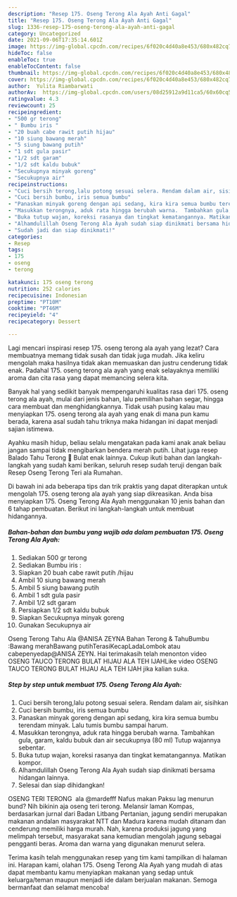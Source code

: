 ```yaml
---
description: "Resep 175. Oseng Terong Ala Ayah Anti Gagal"
title: "Resep 175. Oseng Terong Ala Ayah Anti Gagal"
slug: 1336-resep-175-oseng-terong-ala-ayah-anti-gagal
category: Uncategorized
date: 2021-09-06T17:35:14.601Z
image: https://img-global.cpcdn.com/recipes/6f020c4d40a8e453/680x482cq70/175-oseng-terong-ala-ayah-foto-resep-utama.jpg
hideToc: false
enableToc: true
enableTocContent: false
thumbnail: https://img-global.cpcdn.com/recipes/6f020c4d40a8e453/680x482cq70/175-oseng-terong-ala-ayah-foto-resep-utama.jpg
cover: https://img-global.cpcdn.com/recipes/6f020c4d40a8e453/680x482cq70/175-oseng-terong-ala-ayah-foto-resep-utama.jpg
author:  Yulita Riambarwati
authorAv:  https://img-global.cpcdn.com/users/08d25912a9d11ca5/60x60cq50/avatar.jpg
ratingvalue: 4.3
reviewcount: 25
recipeingredient:
- "500 gr terong"
- " Bumbu iris "
- "20 buah cabe rawit putih hijau"
- "10 siung bawang merah"
- "5 siung bawang putih"
- "1 sdt gula pasir"
- "1/2 sdt garam"
- "1/2 sdt kaldu bubuk"
- "Secukupnya minyak goreng"
- "Secukupnya air"
recipeinstructions:
- "Cuci bersih terong,lalu potong sesuai selera. Rendam dalam air, sisihkan"
- "Cuci bersih bumbu, iris semua bumbu"
- "Panaskan minyak goreng dengan api sedang, kira kira semua bumbu terendam minyak. Lalu tumis bumbu sampai harum."
- "Masukkan terongnya, aduk rata hingga berubah warna.  Tambahkan gula, garam, kaldu bubuk dan air secukupnya (80 ml) Tutup wajannya sebentar."
- "Buka tutup wajan, koreksi rasanya dan tingkat kematangannya. Matikan kompor."
- "Alhamdulillah Oseng Terong Ala Ayah sudah siap dinikmati bersama hidangan lainnya."
- "Sudah jadi dan siap dinikmati!"
categories:
- Resep
tags:
- 175
- oseng
- terong

katakunci: 175 oseng terong 
nutrition: 252 calories
recipecuisine: Indonesian
preptime: "PT10M"
cooktime: "PT46M"
recipeyield: "4"
recipecategory: Dessert

---
```



Lagi mencari inspirasi resep 175. oseng terong ala ayah yang lezat? Cara membuatnya memang tidak susah dan tidak juga mudah. Jika keliru mengolah maka hasilnya tidak akan memuaskan dan justru cenderung tidak enak. Padahal 175. oseng terong ala ayah yang enak selayaknya memiliki aroma dan cita rasa yang dapat memancing selera kita.


Banyak hal yang sedikit banyak mempengaruhi kualitas rasa dari 175. oseng terong ala ayah, mulai dari jenis bahan, lalu pemilihan bahan segar, hingga cara membuat dan menghidangkannya. Tidak usah pusing kalau mau menyiapkan 175. oseng terong ala ayah yang enak di mana pun kamu berada, karena asal sudah tahu triknya maka hidangan ini dapat menjadi sajian istimewa.

Ayahku masih hidup, beliau selalu mengatakan pada kami anak anak beliau jangan sampai tidak mengibarkan bendera merah putih. Lihat juga resep Balado Tahu Terong 🍆 Bulat enak lainnya. Cukup ikuti bahan dan langkah-langkah yang sudah kami berikan, seluruh resep sudah teruji dengan baik Resep Oseng Terong Teri ala Rumahan.


Di bawah ini ada beberapa tips dan trik praktis yang dapat diterapkan untuk mengolah 175. oseng terong ala ayah yang siap dikreasikan. Anda bisa menyiapkan 175. Oseng Terong Ala Ayah menggunakan 10 jenis bahan dan 6 tahap pembuatan. Berikut ini langkah-langkah untuk membuat hidangannya.

<!--inarticleads1-->

##### Bahan-bahan dan bumbu yang wajib ada dalam pembuatan 175. Oseng Terong Ala Ayah:

1. Sediakan 500 gr terong
1. Sediakan  Bumbu iris :
1. Siapkan 20 buah cabe rawit putih /hijau
1. Ambil 10 siung bawang merah
1. Ambil 5 siung bawang putih
1. Ambil 1 sdt gula pasir
1. Ambil 1/2 sdt garam
1. Persiapkan 1/2 sdt kaldu bubuk
1. Siapkan Secukupnya minyak goreng
1. Gunakan Secukupnya air


Oseng Terong Tahu Ala ‎@ANISA ZEYNA Bahan Terong &amp; TahuBumbu :Bawang merahBawang putihTerasiKecapLadaLombok atau cabepenyedap@ANISA ZEYN. Hai terimakasih telah menonton video OSENG TAUCO TERONG BULAT HIJAU ALA TEH IJAHLike video OSENG TAUCO TERONG BULAT HIJAU ALA TEH IJAH jika kalian suka. 

<!--inarticleads2-->

##### Step by step untuk membuat 175. Oseng Terong Ala Ayah:

1. Cuci bersih terong,lalu potong sesuai selera. Rendam dalam air, sisihkan
1. Cuci bersih bumbu, iris semua bumbu
1. Panaskan minyak goreng dengan api sedang, kira kira semua bumbu terendam minyak. Lalu tumis bumbu sampai harum.
1. Masukkan terongnya, aduk rata hingga berubah warna.  Tambahkan gula, garam, kaldu bubuk dan air secukupnya (80 ml) Tutup wajannya sebentar.
1. Buka tutup wajan, koreksi rasanya dan tingkat kematangannya. Matikan kompor.
1. Alhamdulillah Oseng Terong Ala Ayah sudah siap dinikmati bersama hidangan lainnya.
1. Selesai dan siap dihidangkan!

OSENG TERI TERONG ⁣⁣ ala @mardefff Nafus makan Paksu lag menurun bund? Nih bikinin aja oseng teri terong. Melansir laman Kompas, berdasarkan jurnal dari Badan Litbang Pertanian, jagung sendiri merupakan makanan andalan masyarakat NTT dan Madura karena mudah ditanam dan cenderung memiliki harga murah. Nah, karena produksi jagung yang melimpah tersebut, masyarakat sana kemudian mengolah jagung sebagai pengganti beras. Aroma dan warna yang digunakan menurut selera. 

Terima kasih telah menggunakan resep yang tim kami tampilkan di halaman ini. Harapan kami, olahan 175. Oseng Terong Ala Ayah yang mudah di atas dapat membantu kamu menyiapkan makanan yang sedap untuk keluarga/teman maupun menjadi ide dalam berjualan makanan. Semoga bermanfaat dan selamat mencoba!
